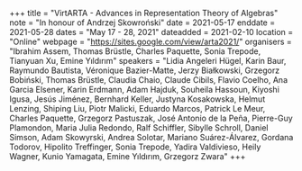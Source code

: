 +++
title = "VirtARTA - Advances in Representation Theory of Algebras"
note = "In honour of Andrzej Skowroński"
date = 2021-05-17
enddate = 2021-05-28
dates = "May 17 - 28, 2021"
dateadded = 2021-02-10
location = "Online"
webpage = "https://sites.google.com/view/arta2021/"
organisers = "Ibrahim Assem, Thomas Brüstle, Charles Paquette, Sonia Trepode, Tianyuan Xu, Emine Yıldırım"
speakers = "Lidia Angeleri Hügel, Karin Baur, Raymundo Bautista, Véronique Bazier-Matte, Jerzy Białkowski, Grzegorz Bobiński, Thomas Brüstle, Claudia Chaio, Claude Cibils, Flavio Coelho, Ana Garcia Elsener, Karin Erdmann, Adam Hajduk, Souheila Hassoun, Kiyoshi Igusa, Jesús Jiménez, Bernhard Keller, Justyna Kosakowska, Helmut Lenzing, Shiping Liu, Piotr Malicki, Eduardo Marcos, Patrick Le Meur, Charles Paquette, Grzegorz Pastuszak, José Antonio de la Peña, Pierre-Guy Plamondon, Maria Julia Redondo, Ralf Schiffler, Sibylle Schroll, Daniel Simson, Adam Skowyrski, Andrea Solotar, Mariano Suárez-Álvarez, Gordana Todorov, Hipolito Treffinger, Sonia Trepode, Yadira Valdivieso, Heily Wagner, Kunio Yamagata, Emine Yıldırım, Grzegorz Zwara"
+++
